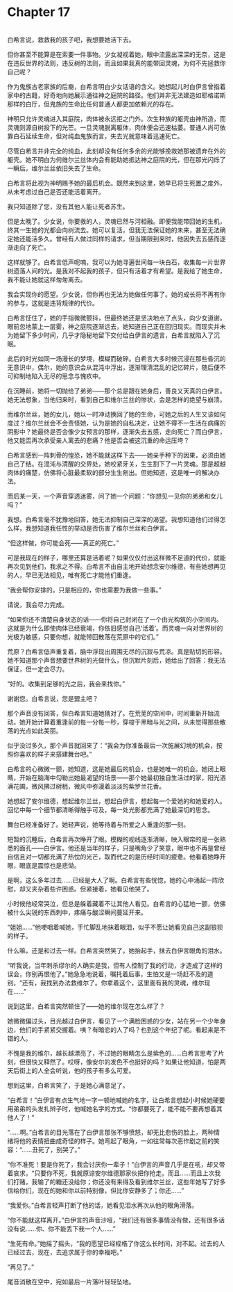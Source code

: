 # Chapter 17

<br>
白希言说，救救我的孩子吧，我想要她活下去。

但你甚至不能算是在索要一件事物。少女凝视着她，眼中流露出深深的无奈，这是在违反世界的法则，违反树的法则，而且如果我真的能带回灵魂，为何不先拯救你自己呢？

作为鬼族古老家族的后裔，白希言明白少女话语的含义。她想起儿时白伊言曾指着家中的古籍，好奇地向她展示通往神之庭院的路径。他们并非无法建造如耶格诺斯那样的白厅，但鬼族的生命比任何普通人都更加依赖光的存在。

神明只允许灵魂进入其庭院，肉体被永远拒之门外。次生种族的躯壳由神所造，而灵魂则源自树投下的光芒。一旦灵魂脱离躯体，肉体便会迅速枯萎。普通人尚可依靠白石延续生命，但对纯血鬼族而言，失去光就意味着迅速死亡。

尽管白希言并非完全的纯血，此刻却没有任何多余的光能够挽救她那被遗弃在外的躯壳。她不明白为何维尔兰丝体内会有能助她抵达神之庭院的光，但在那光闪烁了一瞬后，维尔兰丝依旧失去了生命。

白希言将此视为神明赐予她的最后机会。既然来到这里，她早已将生死置之度外，从未考虑过自己是否还能活着离开。

我只知道除了您，没有其他人能让死者苏生。

但是太晚了。少女说，你要救的人，灵魂已然与河相融。即便我能带回她的生机，终其一生她的光都会向树流去。她可以复活，但我无法保证她的未来，甚至无法确定她还能活多久。曾经有人做过同样的请求，但当期限到来时，他因失去五感而逐渐走向了死亡。

这样就够了。白希言低声呢喃，我可以为她寻遍世间每一块白石，收集每一片世界树遗落人间的光。是我对不起我的孩子，但只有活着才有希望。是我给了她生命，我不能让她就这样匆匆离去。

我会实现你的愿望。少女说，但你再也无法为她做任何事了。她的成长将不再有你的参与，这就是违背规律的代价。

白希言怔住了，她的手指微微颤抖，但最终她还是坚决地点了点头，向少女道谢。眼前忽地蒙上一层雾，神之庭院逐渐远去，她知道自己正在回归现实。而现实并未为她留下多少时间，几乎才隐秘地留下交付给白伊言的遗言，白希言就陷入了沉眠。

此后的时光如同一场漫长的梦境，模糊而破碎。白希言大多时候沉浸在那些昏沉的无意识中，偶尔，她的意识会从混沌中浮出，逐渐理清混乱的记忆碎片，随后便不可抑制地陷入无尽的思念与愧疚中。

在沉睡前，她将一切抛给了弟弟——那个总是跟在她身后，善良又天真的白伊言。她无法想象，当他归来时，看到自己和维尔兰丝的惨状，会是怎样的绝望与崩溃。

而维尔兰丝，她的女儿，她以一时冲动换回了她的生命，可她之后的人生又该如何度过？维尔兰丝会不会责怪她，认为是她的自私决定，让她不得不一生活在病痛的阴影中？她最终是否会像少女预言的那样，逐渐失去五感，走向死亡？而白伊言，他又能否再次承受亲人离去的悲痛？他是否会被这沉重的命运压垮？

白希言感到一阵刺骨的惶恐，她不能就这样下去——她亲手种下的因果，必须由她自己了结。在混沌与清醒的交界处，她咬紧牙关，生生割下了一片灵魂。那是超越肉体的痛楚，仿佛将心脏最柔软的部分生生剜出。但她知道，这是唯一的解决办法。

而后某一天，一个声音穿透迷雾，问了她一个问题：“你想见一见你的弟弟和女儿吗？”

我想。白希言毫不犹豫地回答，她无法抑制自己深深的渴望。我想知道他们过得怎么样，我想知道我任性的举动是否伤害了维尔兰丝和白伊言。

“但这样做，你可能会死——真正的死亡。”

可是我现在的样子，哪里还算是活着呢？如果仅仅付出这样微不足道的代价，就能再次见到他们，我求之不得。白希言不由自主地开始想念安尔维德，有些她想再见的人，早已无法相见，唯有死亡才能他们重逢。

“我会帮你安排的。只是相应的，你也需要为我做一些事。”

请说，我会尽力完成。

“如果你还不清楚自身状态的话——你将自己封闭在了一个由光构筑的小空间内。这就是为什么即使肉体已经衰竭，你依旧感觉自己‘活着’。而灵魂一向对世界树的光极为敏感，只要你想，就能带回散落在荒原中的它们。”

荒原？白希言低声重复着，脑中浮现出周围无尽的沉寂与荒凉。真是贴切的形容。她不知道那个声音想要世界树的光做什么，但沉默片刻后，她给出了回答：我无法保证，但一定会尽力。

“好的。收集到足够的光之后，我会来找你。”

谢谢您。白希言说，您是盟主吧？

那个声音没有回答，但白希言知道她猜对了。在荒芜的空间中，时间重新开始流动。她开始计算着重逢前的每一分每一秒，穿梭于黑暗与光之间，从未觉得那些散落的光点如此美丽。

似乎没过多久，那个声音就回来了：“我会为你准备最后一次施展幻境的机会，按照你喜欢的样子来搭建舞台吧。”

白希言的心微微一颤，她知道，这是她最后的机会，也是她唯一的机会。她闭上眼睛，开始在脑海中勾勒出她最渴望的场景——那个她最初独自生活过的家，阳光洒满花圃，微风拂过树梢，微风中弥漫着淡淡的紫罗兰花香。

她想起了安尔维德，想起维尔兰丝，想起白伊言，想起每一个爱她的和她爱的人。回忆中每一个细节都清晰得触手可及，每一处光影都充满了她最深切的思念。

舞台已经准备好了。她轻声说，她等待着与所爱之人重逢的那一刻。

短暂的沉睡后，白希言再次睁开了眼。模糊的视线逐渐清晰，映入眼帘的是一张熟悉的面孔——白伊言。他还是当年的样子，只是嘴角少了笑意，眼中也不再是曾经自信且对一切都充满了热忱的光芒，取而代之的是历经时间的疲惫。他看着她睁开眼，眼底是震惊也是悲恸。

是啊，这么多年过去……已经是大人了啊。白希言有些恍惚，她的心中涌起一阵欣慰，却又夹杂着些许困惑。但紧接着，她看见他哭了。

小时候他经常哭泣，但总是躲着藏着不让其他人看见。白希言的心猛地一颤，仿佛被什么尖锐的东西刺中，疼痛与酸涩瞬间蔓延开来。

“姐姐……”他哽咽着喊她，手忙脚乱地抹着眼泪，似乎不愿让她看见自己这副狼狈的样子。

什么嘛，还是和过去一样。白希言突然笑了，她抬起手，抹去白伊言眼角的泪水。

“听我说，当年刺杀缪尔的人确实是我，但有人控制了我的行动，才造成了这样的误会，你别再恨他了。”她急急地说着，嘱托着后事，生怕又是一场赶不及的道别，“还有，我找到办法救维尔了。你拿着这个，这里面有我的灵魂，维尔现在……”

说到这里，白希言突然顿住了——她的维尔现在怎么样了？

她微微偏过头，目光越过白伊言，看见了一个满脸困惑的少女，站在另一个少年身边，他们的手紧紧交握着。咦？有暗恋的人了吗？也到这个年纪了呢。看起来是不错的人。

不愧是我的维尔，越长越漂亮了，不过她的眼睛怎么是紫色的……白希言思考了片刻，但很快又释然了。哎呀，像安尔的发色不也挺好的吗？如果让他知道，怕是两天后街上的人全会听说，他的孩子有多么可爱。

想到这里，白希言笑了，于是她心满意足了。

“白希言！”白伊言有点生气地一字一顿地喊她的名字，让白希言想起小时候她硬要用弟弟的头发扎辫子时，他喊她名字的方式。“你都要死了，能不能不要再想着其他人了！”

“……啊。”白希言的目光落在了白伊言那张不够愤怒，却无比悲伤的脸上，两种情绪将他的表情扭曲成奇怪的样子。她弯起了眼角，一如往常每次恶作剧之前的笑容：“……丑死了，别哭了。”

“你不准死！要是你死了，我会讨厌你一辈子！”白伊言的声音几乎是在吼，却又带着哀求，“只要你不死，我就原谅安尔维德那家伙把你抢走。而且……而且上次我们打赌，我输了的糖还没给你；你还没有来得及看到维尔兰丝，这些年她写了好多信给你们，现在的她和你以前特别像，但比你安静多了；你还……”

“我爱你。”白希言轻声打断了他的话，她看见泪水再次从他的眼角滑落。

“你不能就这样离开。”白伊言的声音沙哑，“我们还有很多事情没有做，还有很多话没有说……你、你不能丢下我一个人……”

“生死有命。”她摇了摇头，“我的愿望已经桎梏了你这么长时间，对不起。过去的人已经过去，现在，去追求属于你的幸福吧。”

“再见了。”

尾音消散在空中，宛如最后一片落叶轻轻坠地。
